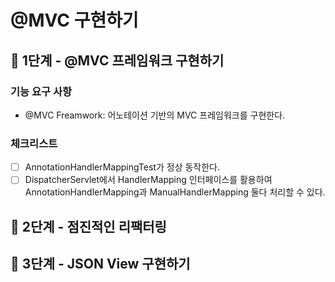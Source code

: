 # @MVC 구현하기

## 🚀 1단계 - @MVC 프레임워크 구현하기

### 기능 요구 사항

- @MVC Freamwork: 어노테이션 기반의 MVC 프레임워크를 구현한다.

### 체크리스트

- [ ] AnnotationHandlerMappingTest가 정상 동작한다.
- [ ] DispatcherServlet에서 HandlerMapping 인터페이스를 활용하여 AnnotationHandlerMapping과 ManualHandlerMapping 둘다 처리할 수 있다.

## 🚀 2단계 - 점진적인 리팩터링

## 🚀 3단계 - JSON View 구현하기
